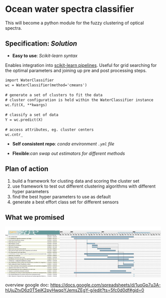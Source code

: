 # Ocean water spectra classifier

This will become a python module for the fuzzy clustering of optical spectra.

## __Specification__: _Solution_

* __Easy to use__: _Scikit-learn syntax_

Enables integration into [scikit-learn pipelines](https://scikit-learn.org/stable/modules/generated/sklearn.pipeline.Pipeline.html). Useful for grid searching for the optimal parameters and joining up pre and post processing steps.

```
import WaterClassifier
wc = WaterClassifier(method='cmeans')

# generate a set of clusters to fit the data
# cluster configuration is held within the WaterClassifier instance
wc.fit(X, **kwargs)

# classify a set of data
Y = wc.predict(X)

# access attributes, eg. cluster centers
wc.cntr_

```

* __Self consistent repo__: _conda environment `.yml` file_

* __Flexible__:_can swap out estimators for different methods_

## Plan of action

1. build a framework for clusting data and scoring the cluster set
2. use framework to test out different clustering algorithms with different hyper parameters
3. find the best hyper parameters to use as default
4. generate a best effort class set for different sensors

## What we promised

![](2020_CERTO_WP4_updated_Gannt.jpg)

overview google doc: https://docs.google.com/spreadsheets/d/1uoGp7u3A-hUjuZtvD6z0T5eiK2pyHwqqYJemsZEgY-g/edit?ts=5fc0d0df#gid=0
